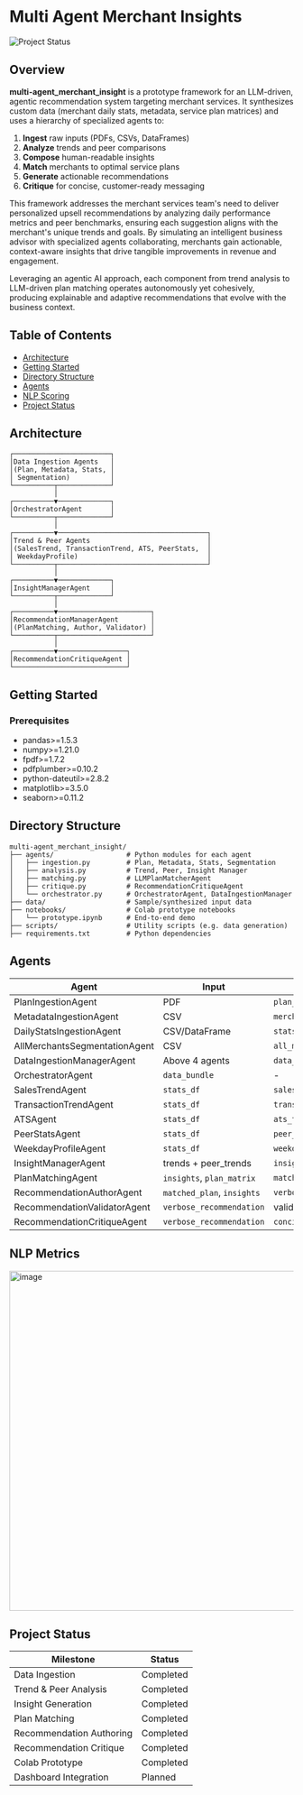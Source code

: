 # Multi Agent Merchant Insights

![Project Status](https://img.shields.io/badge/status-beta-orange)

## Overview

**multi-agent\_merchant\_insight** is a prototype framework for an LLM-driven, agentic recommendation system targeting merchant services. It synthesizes custom data (merchant daily stats, metadata, service plan matrices) and uses a hierarchy of specialized agents to:

1. **Ingest** raw inputs (PDFs, CSVs, DataFrames)
2. **Analyze** trends and peer comparisons
3. **Compose** human-readable insights
4. **Match** merchants to optimal service plans
5. **Generate** actionable recommendations
6. **Critique** for concise, customer-ready messaging

This framework addresses the merchant services team's need to deliver personalized upsell recommendations by analyzing daily performance metrics and peer benchmarks, ensuring each suggestion aligns with the merchant's unique trends and goals. By simulating an intelligent business advisor with specialized agents collaborating, merchants gain actionable, context-aware insights that drive tangible improvements in revenue and engagement.

Leveraging an agentic AI approach, each component from trend analysis to LLM-driven plan matching operates autonomously yet cohesively, producing explainable and adaptive recommendations that evolve with the business context.

## Table of Contents

* [Architecture](#architecture)
* [Getting Started](#getting-started)
* [Directory Structure](#directory-structure)
* [Agents](#agents)
* [NLP Scoring](#nlp-scoring)
* [Project Status](#project-status)


## Architecture

```text
┌────────────────────────┐
│Data Ingestion Agents   │
│(Plan, Metadata, Stats, │
│ Segmentation)          │
└──────────┬─────────────┘
           │
┌──────────▼─────────────┐
│OrchestratorAgent       │
└──────────┬─────────────┘
           │
┌──────────▼─────────────────────────────────────┐
│Trend & Peer Agents                             │
│(SalesTrend, TransactionTrend, ATS, PeerStats,  │
│ WeekdayProfile)                                │
└──────────┬─────────────────────────────────────┘
           │
┌──────────▼─────────────┐
│InsightManagerAgent     │
└──────────┬─────────────┘
           │
┌──────────▼───────────────────────┐
│RecommendationManagerAgent        │
│(PlanMatching, Author, Validator) │
└──────────┬───────────────────────┘
           │
┌──────────▼─────────────────┐
│RecommendationCritiqueAgent │
└────────────────────────────┘
```

## Getting Started

### Prerequisites

* pandas>=1.5.3
* numpy>=1.21.0
* fpdf>=1.7.2
* pdfplumber>=0.10.2
* python-dateutil>=2.8.2
* matplotlib>=3.5.0
* seaborn>=0.11.2


## Directory Structure

```
multi-agent_merchant_insight/
├── agents/                  # Python modules for each agent
│   ├── ingestion.py         # Plan, Metadata, Stats, Segmentation
│   ├── analysis.py          # Trend, Peer, Insight Manager
│   ├── matching.py          # LLMPlanMatcherAgent
│   ├── critique.py          # RecommendationCritiqueAgent
│   └── orchestrator.py      # OrchestratorAgent, DataIngestionManager
├── data/                    # Sample/synthesized input data
├── notebooks/               # Colab prototype notebooks
│   └── prototype.ipynb      # End-to-end demo
├── scripts/                 # Utility scripts (e.g. data generation)
├── requirements.txt         # Python dependencies
```



## Agents

| Agent                         | Input                      | Output                   |
| ----------------------------- | -------------------------- | ------------------------ |
| PlanIngestionAgent            | PDF                        | `plan_matrix`            |
| MetadataIngestionAgent        | CSV                        | `merchant_df`            |
| DailyStatsIngestionAgent      | CSV/DataFrame              | `stats_df`               |
| AllMerchantsSegmentationAgent | CSV                        | `all_merchants_df`       |
| DataIngestionManagerAgent     | Above 4 agents             | `data_bundle`            |
| OrchestratorAgent             | `data_bundle`              | -                        |
| SalesTrendAgent               | `stats_df`                 | `sales_trends`           |
| TransactionTrendAgent         | `stats_df`                 | `transaction_trends`     |
| ATSAgent                      | `stats_df`                 | `ats_trends`             |
| PeerStatsAgent                | `stats_df`                 | `peer_trends`            |
| WeekdayProfileAgent           | `stats_df`                 | `weekday_profiles`       |
| InsightManagerAgent           | trends + peer\_trends      | `insights`               |
| PlanMatchingAgent             | `insights`, `plan_matrix`  | `matched_plan`           |
| RecommendationAuthorAgent     | `matched_plan`, `insights` | `verbose_recommendation` |
| RecommendationValidatorAgent  | `verbose_recommendation`   | validation status/fixes  |
| RecommendationCritiqueAgent   | `verbose_recommendation`   | `concise_recommendation` |

## NLP Metrics
<img width="1051" height="603" alt="image" src="https://github.com/user-attachments/assets/e2048b3e-0961-4469-9ebd-7338d8427fc0" />


## Project Status

| Milestone                | Status         |
| ------------------------ | -------------- |
| Data Ingestion           |  Completed    |
| Trend & Peer Analysis    |  Completed    |
| Insight Generation       |  Completed    |
| Plan Matching            |  Completed    |
| Recommendation Authoring |  Completed    |
| Recommendation Critique  |  Completed    |
| Colab Prototype          |  Completed    |
| Dashboard Integration    |  Planned      |


